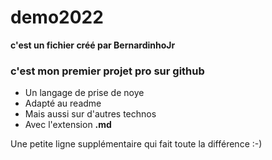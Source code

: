# demo2022
**c'est un fichier créé par BernardinhoJr**
### c'est mon premier projet pro sur github

- Un langage de prise de noye
- Adapté au readme
- Mais aussi sur d'autres technos
- Avec l'extension **.md**

Une petite ligne supplémentaire qui fait toute la différence :-)
